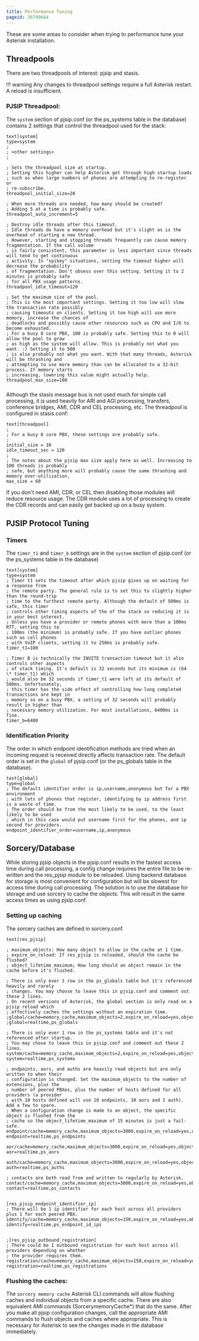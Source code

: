 ```yaml
---
title: Performance Tuning
pageid: 36799664
---
```




These are some areas to consider when trying to performance tune your Asterisk installation.

Threadpools
-----------

There are two threadpools of interest:  pjsip and stasis.




!!! warning 
    Any changes to threadpool settings require a full Asterisk restart. A reload is insufficient.

      
[//]: # (end-warning)





### PJSIP Threadpool:

The `system` section of pjsip.conf (or the ps_systems table in the database) contains 2 settings that control the threadpool used for the stack:

```
text[system]
type=system
;
; <other settings>
;

; Sets the threadpool size at startup.
; Setting this higher can help Asterisk get through high startup loads
; such as when large numbers of phones are attempting to re-register or
; re-subscribe.
threadpool_initial_size=20

; When more threads are needed, how many should be created?
; Adding 5 at a time is probably safe.
threadpool_auto_increment=5

; Destroy idle threads after this timeout.
; Idle threads do have a memory overhead but it's slight as is the overhead of starting a new thread.
; However, starting and stopping threads frequently can cause memory fragmentation. If the call volume
; is fairly consistent, this parameter is less important since threads will tend to get continuous
; activity. In "spikey" situations, setting the timeout higher will decrease the probability
; of fragmentation. Don't obsess over this setting. Setting it to 2 minutes is probably safe
; for all PBX usage patterns.
threadpool_idle_timeout=120

; Set the maximum size of the pool.
; This is the most important settings. Setting it too low will slow the transaction rate possibly
; causing timeouts on clients. Setting it too high will use more memory, increase the chances of
; deadlocks and possibly cause other resources such as CPU and I/O to become exhausted.
; For a busy 8 core PBX, 100 is probably safe. Setting this to 0 will allow the pool to grow
; as high as the system will allow. This is probably not what you want. :) Setting it to 500
; is also probably not what you want. With that many threads, Asterisk will be thrashing and
; attempting to use more memory than can be allocated to a 32-bit process. If memory starts
; increasing, lowering this value might actually help.
threadpool_max_size=100

```

### 

Although the stasis message bus is not used much for simple call processing, it *is* used heavily for ARI and AGI processing, transfers, conference bridges, AMI, CDR and CEL processing, etc.  The threadpool is configured in stasis.conf:

```
text[threadpool]
;
; For a busy 8 core PBX, these settings are probably safe.
;
initial_size = 10
idle_timeout_sec = 120
;
; The notes about the pjsip max size apply here as well. Increasing to 100 threads is probably
; safe, but anything more will probably cause the same thrashing and memory over-utilization,
max_size = 60

```

If you don't need AMI, CDR, or CEL then disabling those modules will reduce resource usage.  The CDR module uses a lot of processing to create the CDR records and can easily get backed up on a busy system.

PJSIP Protocol Tuning
---------------------

### Timers

The `timer_t1` and `timer_b` settings are in the `system` section of pjsip.conf (or the ps_systems table in the database)

```
text[system]
type=system
; Timer t1 sets the timeout after which pjsip gives up on waiting for a response from
; the remote party. The general rule is to set this to slightly higher than the round-trip
; time to the furthest remote party. Although the default of 500ms is safe, this timer
; controls other timing aspects of the of the stack so reducing it is in your best interest.
; Unless you have a provider or remote phones with more than a 100ms RTT, setting this to
; 100ms (the minimum) is probably safe. If you have outlier phones such as cell phones
; with VoIP clients, setting it to 250ms is probably safe.
timer_t1=100

; Timer B is technically the INVITE transaction timeout but it also controls other aspects
; of stack timing. It's default is 32 seconds but its minimum is (64 \* timer_t1) which
; would also be 32 seconds if timer_t1 were left at its default of 500ms. Unfortunately,
; this timer has the side effect of controlling how long completed transactions are kept in
; memory so on a busy PBX, a setting of 32 seconds will probably result in higher than
; necessary memory utilization. For most installations, 6400ms is fine.
timer_b=6400

```

### Identification Priority

The order in which endpoint identification methods are tried when an incoming request is received directly affects transaction rate.  The default order is set in the `global` of pjsip.conf (or the ps_globals table in the database).

```
text[global]
type=global
; The default identifier order is ip,username,anonymous but for a PBX environment
; with lots of phones that register, identifying by ip address first is a waste of time.
; The order should be from the most likely to be used, to the least likely to be used
; which in this case would put username first for the phones, and ip second for providers.
endpoint_identifier_order=username,ip,anonymous

```



Sorcery/Database
----------------

While storing pjsip objects in the pjsip.conf results in the fastest access time during call processing, a config change requires the entire file to be re-written and the res_pjsip module to be reloaded.  Using backend database for storage is most convenient for configuration but will be slowest for access time during call processing.  The solution is to use the database for storage and use sorcery to cache the objects.  This will result in the same access times as using pjsip.conf. 

### Setting up caching

The sorcery caches are defined in sorcery.conf.

```
text[res_pjsip]

; maximum_objects: How many object to allow in the cache at 1 time.
; expire_on_reload: If res_pjsip is reloaded, should the cache be flushed?
; object_lifetime_maximum; How long should an object remain in the cache before it's flushed.

; There is only ever 1 row in the ps_globals table but it's referenced heavily and rarely
; changes. You may choose to leave this in pjsip.conf and comment out these 2 lines.
; On recent versions of Asterisk, the global section is only read on a pjsip reload which
; effectively caches the settings without an expiration time.
;global/cache=memory_cache,maximum_objects=2,expire_on_reload=yes,object_lifetime_maximum=3600
;global=realtime,ps_globals

; There is only ever 1 row in the ps_systems table and it's not referenced after startup.
; You may chose to leave this in pjsip.conf and comment out these 2 lines.
system/cache=memory_cache,maximum_objects=2,expire_on_reload=yes,object_lifetime_maximum=3600
system=realtime,ps_systems

; endpoints, aors, and auths are heavily read objects but are only written to when their
; configuration is changed. Set the maximum_objects to the number of extensions, plus the
; number of peered PBXes, plus the number of hosts defined for all providers (a provider
; with 10 hosts defined will use 10 endpoints, 10 aors and 1 auth). Add a few to spare.
; When a configuration change is made to an object, the specific object is flushed from the
; cache so the object_lifetime_maximum of 15 minutes is just a fail-safe.
endpoint/cache=memory_cache,maximum_objects=3000,expire_on_reload=yes,object_lifetime_maximum=900
endpoint=realtime,ps_endpoints

aor/cache=memory_cache,maximum_objects=3000,expire_on_reload=yes,object_lifetime_maximum=900
aor=realtime,ps_aors

auth/cache=memory_cache,maximum_objects=3000,expire_on_reload=yes,object_lifetime_maximum=900
auth=realtime,ps_auths

; contacts are both read from and written to regularly by Asterisk.
contact/cache=memory_cache,maximum_objects=3000,expire_on_reload=yes,object_lifetime_maximum=900
contact=realtime,ps_contacts


[res_pjsip_endpoint_identifier_ip]
; There will be 1 ip identifier for each host across all providers plus 1 for each peered PBX.
identify/cache=memory_cache,maximum_objects=150,expire_on_reload=yes,object_lifetime_maximum=900
identify=realtime,ps_endpoint_id_ips


;[res_pjsip_outbound_registration]
; There could be 1 outbound registration for each host across all providers depending on whether
; the provider requires them.
registration/cache=memory_cache,maximum_objects=150,expire_on_reload=yes,object_lifetime_maximum=900
registration=realtime,ps_registrations

```

### Flushing the caches:

The `sorcery memory cache` Asterisk CLI commands will allow flushing caches and individual objects from a specific cache.  There are also equivalent AMI commands (SorcerymemoryCache\*) that do the same.  After you make all pjsip configuration changes, call the appropriate AMI commands to flush objects and caches where appropriate.  This is necessary for Asterisk to see the changes made in the database immediately.

  


